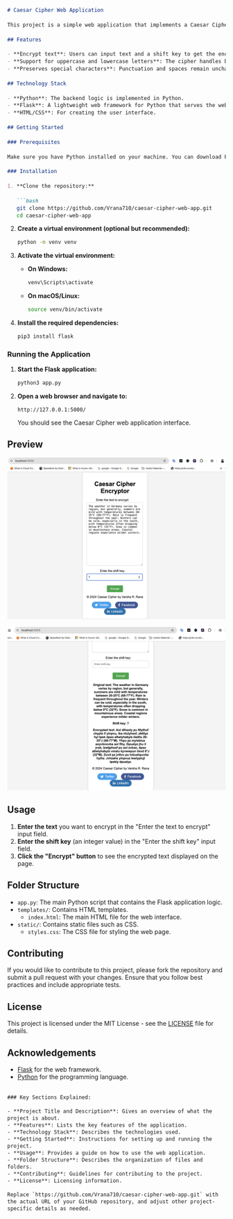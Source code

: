```markdown
# Caesar Cipher Web Application

This project is a simple web application that implements a Caesar Cipher encryption algorithm using Python and Flask. The web interface allows users to input text and a shift key, and it provides the encrypted text based on the Caesar Cipher method.

## Features

- **Encrypt text**: Users can input text and a shift key to get the encrypted result.
- **Support for uppercase and lowercase letters**: The cipher handles both cases.
- **Preserves special characters**: Punctuation and spaces remain unchanged.

## Technology Stack

- **Python**: The backend logic is implemented in Python.
- **Flask**: A lightweight web framework for Python that serves the web pages and handles form submissions.
- **HTML/CSS**: For creating the user interface.

## Getting Started

### Prerequisites

Make sure you have Python installed on your machine. You can download Python from [python.org](https://www.python.org/downloads/).

### Installation

1. **Clone the repository:**

   ```bash
   git clone https://github.com/Vrana710/caesar-cipher-web-app.git
   cd caesar-cipher-web-app
   ```

2. **Create a virtual environment (optional but recommended):**

   ```bash
   python -m venv venv
   ```

3. **Activate the virtual environment:**

   - **On Windows:**

     ```bash
     venv\Scripts\activate
     ```

   - **On macOS/Linux:**

     ```bash
     source venv/bin/activate
     ```

4. **Install the required dependencies:**

   ```bash
   pip3 install flask
   ```

### Running the Application

1. **Start the Flask application:**

   ```bash
   python3 app.py
   ```

2. **Open a web browser and navigate to:**

   ```
   http://127.0.0.1:5000/
   ```

   You should see the Caesar Cipher web application interface.

## Preview

![Input](./static/images/input.png)

![Output](./static/images/output.png)

## Usage

1. **Enter the text** you want to encrypt in the "Enter the text to encrypt" input field.
2. **Enter the shift key** (an integer value) in the "Enter the shift key" input field.
3. **Click the "Encrypt" button** to see the encrypted text displayed on the page.

## Folder Structure

- `app.py`: The main Python script that contains the Flask application logic.
- `templates/`: Contains HTML templates.
  - `index.html`: The main HTML file for the web interface.
- `static/`: Contains static files such as CSS.
  - `styles.css`: The CSS file for styling the web page.

## Contributing

If you would like to contribute to this project, please fork the repository and submit a pull request with your changes. Ensure that you follow best practices and include appropriate tests.

## License

This project is licensed under the MIT License - see the [LICENSE](LICENSE) file for details.

## Acknowledgements

- [Flask](https://flask.palletsprojects.com/) for the web framework.
- [Python](https://www.python.org/) for the programming language.

```

### Key Sections Explained:

- **Project Title and Description**: Gives an overview of what the project is about.
- **Features**: Lists the key features of the application.
- **Technology Stack**: Describes the technologies used.
- **Getting Started**: Instructions for setting up and running the project.
- **Usage**: Provides a guide on how to use the web application.
- **Folder Structure**: Describes the organization of files and folders.
- **Contributing**: Guidelines for contributing to the project.
- **License**: Licensing information.

Replace `https://github.com/Vrana710/caesar-cipher-web-app.git` with the actual URL of your GitHub repository, and adjust other project-specific details as needed.